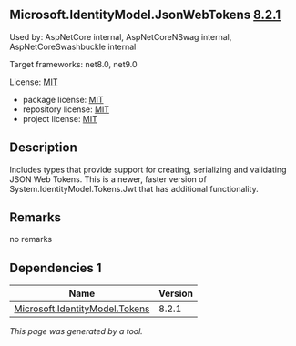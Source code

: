 Microsoft.IdentityModel.JsonWebTokens [8.2.1](https://www.nuget.org/packages/Microsoft.IdentityModel.JsonWebTokens/8.2.1)
--------------------

Used by: AspNetCore internal, AspNetCoreNSwag internal, AspNetCoreSwashbuckle internal

Target frameworks: net8.0, net9.0

License: [MIT](../../../../licenses/mit) 

- package license: [MIT](https://licenses.nuget.org/MIT) 
- repository license: [MIT](https://github.com/AzureAD/azure-activedirectory-identitymodel-extensions-for-dotnet) 
- project license: [MIT](https://github.com/AzureAD/azure-activedirectory-identitymodel-extensions-for-dotnet) 

Description
-----------
Includes types that provide support for creating, serializing and validating JSON Web Tokens. This is a newer, faster version of System.IdentityModel.Tokens.Jwt that has additional functionality.

Remarks
-----------
no remarks


Dependencies 1
-----------

|Name|Version|
|----------|:----|
|[Microsoft.IdentityModel.Tokens](../../../../packages/nuget.org/microsoft.identitymodel.tokens/8.2.1)|8.2.1|

*This page was generated by a tool.*